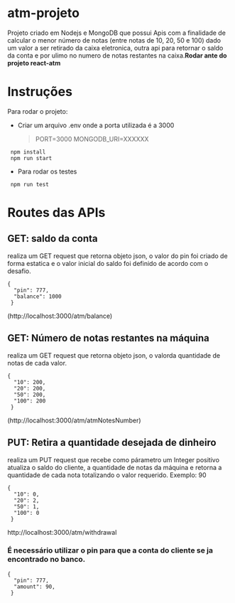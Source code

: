 # atm-projeto
 Projeto criado em Nodejs e MongoDB que possui Apis com a finalidade de calcular o menor número de notas (entre notas de 10, 20, 50 e 100) dado um valor a ser retirado da caixa eletronica, outra api para retornar o saldo da conta e por ulimo no numero de notas restantes na caixa.__Rodar ante do projeto react-atm__

 # Instruções

  Para rodar o projeto:
  - Criar um arquivo .env onde a porta utilizada é a 3000
    > PORT=3000
    > MONGODB_URI=XXXXXX
    
 ```
  npm install
  npm run start
```
- Para rodar os testes
  
 ```
  npm run test
```
# Routes das APIs
## GET: saldo da conta
 realiza um GET request que retorna objeto json, o valor do pin foi criado de forma estatica e o valor inicial do saldo foi definido de acordo com o desafio.
 ```
 {
   "pin": 777,
   "balance": 1000
  }
```
  (http://localhost:3000/atm/balance)

  ## GET: Número de notas restantes na máquina
 realiza um GET request que retorna objeto json, o valorda quantidade de notas de cada valor.
 ```
 {
   "10": 200,
   "20": 200,
   "50": 200,
   "100": 200
  }
```
  (http://localhost:3000/atm/atmNotesNumber)
## PUT: Retira a quantidade desejada de dinheiro
 realiza um PUT request que recebe como párametro um Integer positivo atualiza o saldo do cliente, a quantidade de notas da máquina e retorna a quantidade de cada nota totalizando o valor requerido. Exemplo: 90
 ```
 {
   "10": 0,
   "20": 2,
   "50": 1,
   "100": 0
  }
```
http://localhost:3000/atm/withdrawal
### É necessário utilizar o pin para que a conta do cliente se ja encontrado no banco.
 ```
 {
   "pin": 777,
   "amount": 90,
  }
```

